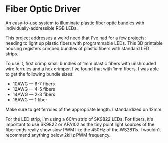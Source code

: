 # Fiber Optic Driver

An easy-to-use system to illuminate plastic fiber optic bundles with individually-addressible RGB LEDs.

This project addresses a weird need that I've had for a few projects: needing to light up plastic fibers with programmable LEDs.
This 3D printable housing registers crimped bundles of plastic fibers with standard LED strips. 

To use it, first crimp small bundles of 1mm plastic fibers with unshrouded wire ferrules and a hex crimper. 
I've found that with 1mm fibers, I was able to get the following bundle sizes:

* 10AWG — 6-7 fibers
* 12AWG — 4-5 fibers
* 14AWG — 2-3 fibers
* 18AWG — 1 fiber

Make sure to get ferrules of the appropriate length. I standardized on 12mm.

For the LED strip, I'm using a 60/m strip of SK9822 LEDs. For fibers, it's important to use SK9822 or APA102
as the tiny point light sources of the fiber ends really show slow PWM like the 450Hz of the WS2811s. I wouldn't
recommend anything below 2kHz PWM frequency.
